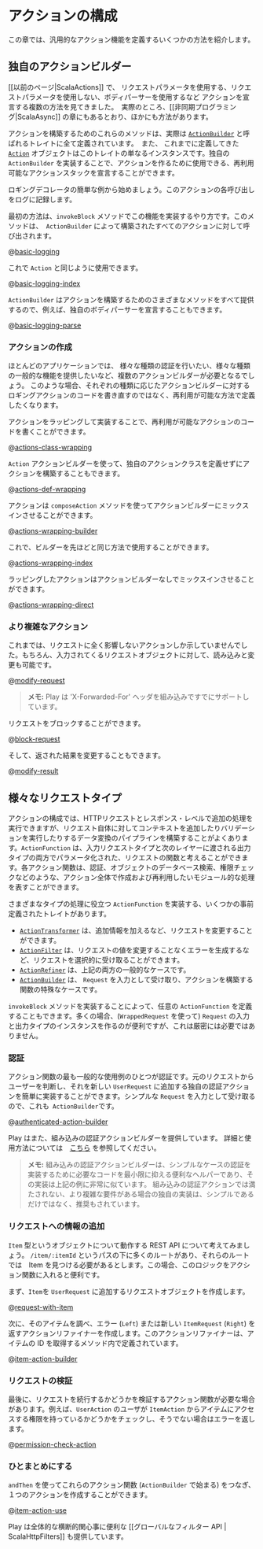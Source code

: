 <!--- Copyright (C) 2009-2015 Typesafe Inc. <http://www.typesafe.com> -->
<!--
# Action composition
-->
# アクションの構成

<!--
This chapter introduces several ways of defining generic action functionality.
-->
この章では、汎用的なアクション機能を定義するいくつかの方法を紹介します。

<!--
## Custom action builders
-->
## 独自のアクションビルダー

<!--
We saw [[previously|ScalaActions]] that there are multiple ways to declare an action - with a request parameter, without a request parameter, with a body parser etc.  In fact there are more than this, as we'll see in the chapter on [[asynchronous programming|ScalaAsync]].
-->
[[以前のページ|ScalaActions]] で、 リクエストパラメータを使用する、リクエストパラメータを使用しない、ボディパーサーを使用するなど アクションを宣言する複数の方法を見てきました。　実際のところ、[[非同期プログラミング|ScalaAsync]] の章にもあるとおり、ほかにも方法があります。

<!--
These methods for building actions are actually all defined by a trait called [`ActionBuilder`](api/scala/play/api/mvc/ActionBuilder.html) and the [`Action`](api/scala/play/api/mvc/Action$.html) object that we use to declare our actions is just an instance of this trait.  By implementing your own `ActionBuilder`, you can declare reusable action stacks, that can then be used to build actions.
-->
アクションを構築するためのこれらのメソッドは、実際は [`ActionBuilder`](api/scala/play/api/mvc/ActionBuilder.html) と呼ばれるトレイトに全て定義されています。　また、 これまでに定義してきた [`Action`](api/scala/play/api/mvc/Action$.html) オブジェクトはこのトレイトの単なるインスタンスです。独自の `ActionBuilder` を実装することで、アクションを作るために使用できる、再利用可能なアクションスタックを宣言することができます。

<!--
Let’s start with the simple example of a logging decorator, we want to log each call to this action.
-->
ロギングデコレータの簡単な例から始めましょう。このアクションの各呼び出しをログに記録します。

<!--
The first way is to implement this functionality in the `invokeBlock` method, which is called for every action built by the `ActionBuilder`:
-->
最初の方法は、`invokeBlock` メソッドでこの機能を実装するやり方です。このメソッドは、` ActionBuilder` によって構築されたすべてのアクションに対して呼び出されます。

@[basic-logging](code/ScalaActionsComposition.scala)

<!--
Now we can use it the same way we use `Action`:
-->
これで `Action` と同じように使用できます。

@[basic-logging-index](code/ScalaActionsComposition.scala)
 
<!--
Since `ActionBuilder` provides all the different methods of building actions, this also works with, for example, declaring a custom body parser:
-->
`ActionBuilder` はアクションを構築するためのさまざまなメソッドをすべて提供するので、例えば、独自のボディパーサーを宣言することもできます。

@[basic-logging-parse](code/ScalaActionsComposition.scala)


<!--
### Composing actions
-->
### アクションの作成

<!--
In most applications, we will want to have multiple action builders, some that do different types of authentication, some that provide different types of generic functionality, etc.  In which case, we won't want to rewrite our logging action code for each type of action builder, we will want to define it in a reuseable way.
-->
ほとんどのアプリケーションでは、 様々な種類の認証を行いたい、様々な種類の一般的な機能を提供したいなど、複数のアクションビルダーが必要となるでしょう。 このような場合、それぞれの種類に応じたアクションビルダーに対するロギングアクションのコードを書き直すのではなく、再利用が可能な方法で定義したくなります。

<!--
Reusable action code can be implemented by wrapping actions:
-->
アクションをラッピングして実装することで、再利用が可能なアクションのコードを書くことができます。

@[actions-class-wrapping](code/ScalaActionsComposition.scala)

<!--
We can also use the `Action` action builder to build actions without defining our own action class:
-->
`Action` アクションビルダーを使って、独自のアクションクラスを定義せずにアクションを構築することもできます。

@[actions-def-wrapping](code/ScalaActionsComposition.scala)

<!--
Actions can be mixed in to action builders using the `composeAction` method:
-->
アクションは `composeAction` メソッドを使ってアクションビルダーにミックスインさせることができます。

@[actions-wrapping-builder](code/ScalaActionsComposition.scala)

<!--
Now the builder can be used in the same way as before:
-->
これで、ビルダーを先ほどと同じ方法で使用することができます。

@[actions-wrapping-index](code/ScalaActionsComposition.scala)

<!--
We can also mix in wrapping actions without the action builder:
-->
ラッピングしたアクションはアクションビルダーなしでミックスインさせることができます。

@[actions-wrapping-direct](code/ScalaActionsComposition.scala)

<!--
### More complicated actions
-->
### より複雑なアクション

<!--
So far we've only shown actions that don't impact the request at all.  Of course, we can also read and modify the incoming request object:
-->
これまでは、リクエストに全く影響しないアクションしか示していませんでした。もちろん、入力されてくるリクエストオブジェクトに対して、読み込みと変更も可能です。

@[modify-request](code/ScalaActionsComposition.scala)

<!--
> **Note:** Play already has built in support for `X-Forwarded-For` headers.
-->
> **メモ:** Play は 'X-Forwarded-For' ヘッダを組み込みですでにサポートしています。

<!--
We could block the request:
-->
リクエストをブロックすることができます。

@[block-request](code/ScalaActionsComposition.scala)

<!--
And finally we can also modify the returned result:
-->
そして、返された結果を変更することもできます。

@[modify-result](code/ScalaActionsComposition.scala)

<!--
## Different request types
-->
## 様々なリクエストタイプ

<!--
While action composition allows you to perform additional processing at the HTTP request and response level, often you want to build pipelines of data transformations that add context to or perform validation on the request itself.  `ActionFunction` can be thought of as a function on the request, parameterized over both the input request type and the output type passed on to the next layer.  Each action function may represent modular processing such as authentication, database lookups for objects, permission checks, or other operations that you wish to compose and reuse across actions.
-->
アクションの構成では、HTTPリクエストとレスポンス・レベルで追加の処理を実行できますが、リクエスト自体に対してコンテキストを追加したりバリデーションを実行したりするデータ変換のパイプラインを構築することがよくあります。`ActionFunction` は、入力リクエストタイプと次のレイヤーに渡される出力タイプの両方でパラメータ化された、リクエストの関数と考えることができます。各アクション関数は、認証、オブジェクトのデータベース検索、権限チェックなどのような、アクション全体で作成および再利用したいモジュール的な処理を表すことができます。

<!--
There are a few pre-defined traits implementing `ActionFunction` that are useful for different types of processing:
-->
さまざまなタイプの処理に役立つ `ActionFunction` を実装する、いくつかの事前定義されたトレイトがあります。

<!--
* [`ActionTransformer`](api/scala/play/api/mvc/ActionTransformer.html) can change the request, for example by adding additional information.
* [`ActionFilter`](api/scala/play/api/mvc/ActionFilter.html) can selectively intercept requests, for example to produce errors, without changing the request value.
* [`ActionRefiner`](api/scala/play/api/mvc/ActionRefiner.html) is the general case of both of the above.
* [`ActionBuilder`](api/scala/play/api/mvc/ActionBuilder.html) is the special case of functions that take `Request` as input, and thus can build actions.
-->
* [`ActionTransformer`](api/scala/play/api/mvc/ActionTransformer.html) は、追加情報を加えるなど、リクエストを変更することができます。
* [`ActionFilter`](api/scala/play/api/mvc/ActionFilter.html) は、リクエストの値を変更することなくエラーを生成するなど、リクエストを選択的に受け取ることができます。
* [`ActionRefiner`](api/scala/play/api/mvc/ActionRefiner.html) は、上記の両方の一般的なケースです。
* [`ActionBuilder`](api/scala/play/api/mvc/ActionBuilder.html) は、 `Request` を入力として受け取り、アクションを構築する関数の特殊なケースです。

<!--
You can also define your own arbitrary `ActionFunction` by implementing the `invokeBlock` method.  Often it is convenient to make the input and output types instances of `Request` (using `WrappedRequest`), but this is not strictly necessary.
-->
`invokeBlock` メソッドを実装することによって、任意の `ActionFunction` を定義することもできます。多くの場合、(`WrappedRequest` を使って) `Request` の入力と出力タイプのインスタンスを作るのが便利ですが、これは厳密には必要ではありません。

<!--
### Authentication
-->
### 認証

<!--
One of the most common use cases for action functions is authentication.  We can easily implement our own authentication action transformer that determines the user from the original request and adds it to a new `UserRequest`.  Note that this is also an `ActionBuilder` because it takes a simple `Request` as input:
-->
アクション関数の最も一般的な使用例のひとつが認証です。元のリクエストからユーザーを判断し、それを新しい `UserRequest` に追加する独自の認証アクションを簡単に実装することができます。シンプルな `Request` を入力として受け取るので、これも` ActionBuilder`です。

@[authenticated-action-builder](code/ScalaActionsComposition.scala)

<!--
Play also provides a built in authentication action builder.  Information on this and how to use it can be found [here](api/scala/play/api/mvc/Security$$AuthenticatedBuilder$.html).
-->
Play はまた、組み込みの認証アクションビルダーを提供しています。 詳細と使用方法については　[こちら](api/scala/play/api/mvc/Security$$AuthenticatedBuilder$.html) を参照してください。

<!--
> **Note:** The built in authentication action builder is just a convenience helper to minimise the code necessary to implement authentication for simple cases, its implementation is very similar to the example above.
>
> If you have more complex requirements than can be met by the built in authentication action, then implementing your own is not only simple, it is recommended.
-->
> **メモ:** 組み込みの認証アクションビルダーは、シンプルなケースの認証を実装するために必要なコードを最小限に抑える便利なヘルパーであり、その実装は上記の例に非常に似ています。
> 組み込みの認証アクションでは満たされない、より複雑な要件がある場合の独自の実装は、シンプルであるだけではなく、推奨もされています。

<!--
### Adding information to requests
-->
### リクエストへの情報の追加

<!--
Now let's consider a REST API that works with objects of type `Item`.  There may be many routes under the `/item/:itemId` path, and each of these need to look up the item.  In this case, it may be useful to put this logic into an action function.
-->
`Item` 型というオブジェクトについて動作する REST API について考えてみましょう。 `/item/:itemId` というパスの下に多くのルートがあり、それらのルートでは　Item を見つける必要があるとします。この場合、このロジックをアクション関数に入れると便利です。

<!--
First of all, we'll create a request object that adds an `Item` to our `UserRequest`:
-->
まず、`Item`を `UserRequest` に追加するリクエストオブジェクトを作成します。

@[request-with-item](code/ScalaActionsComposition.scala)

<!--
Now we'll create an action refiner that looks up that item and returns `Either` an error (`Left`) or a new `ItemRequest` (`Right`).  Note that this action refiner is defined inside a method that takes the id of the item:
-->
次に、そのアイテムを調べ、エラー (`Left`) または新しい `ItemRequest` (`Right`) を返すアクションリファイナーを作成します。このアクションリファイナーは、アイテムの ID を取得するメソッド内で定義されています。

@[item-action-builder](code/ScalaActionsComposition.scala)

<!--
### Validating requests
-->
### リクエストの検証

<!--
Finally, we may want an action function that validates whether a request should continue.  For example, perhaps we want to check whether the user from `UserAction` has permission to access the item from `ItemAction`, and if not return an error:
-->
最後に、リクエストを続行するかどうかを検証するアクション関数が必要な場合があります。例えば、`UserAction` のユーザが `ItemAction` からアイテムにアクセスする権限を持っているかどうかをチェックし、そうでない場合はエラーを返します。

@[permission-check-action](code/ScalaActionsComposition.scala)

<!--
### Putting it all together
-->
### ひとまとめにする

<!--
Now we can chain these action functions together (starting with an `ActionBuilder`) using `andThen` to create an action:
-->
`andThen` を使ってこれらのアクション関数 (`ActionBuilder` で始まる) をつなぎ、１つのアクションを作成することができます。

@[item-action-use](code/ScalaActionsComposition.scala)


<!--
Play also provides a [[global filter API | ScalaHttpFilters]], which is useful for global cross cutting concerns.
-->
Play は全体的な横断的関心事に便利な [[グローバルなフィルター API | ScalaHttpFilters]] も提供しています。
